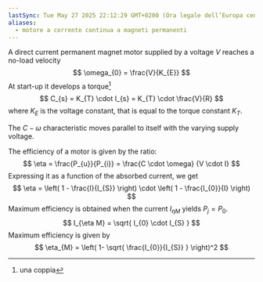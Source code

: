 ```yaml
---
lastSync: Tue May 27 2025 22:12:29 GMT+0200 (Ora legale dell’Europa centrale)
aliases:
  - motore a corrente continua a magneti permanenti
---
```

A direct current permanent magnet motor supplied by a voltage $V$ reaches a no-load velocity
$$
\omega_{0} = \frac{V}{K_{E}}
$$
At start-up it develops a torque[^1]
$$
C_{s} = K_{T} \cdot I_{s} = K_{T} \cdot \frac{V}{R}
$$
where $K_{E}$ is the voltage constant, that is equal to the torque constant $K_{T}$.

The $C - \omega$ characteristic moves parallel to itself with the varying supply voltage.

The efficiency of a motor is given by the ratio:
$$
\eta = \frac{P_{u}}{P_{i}} = \frac{C \cdot \omega} {V \cdot I}
$$
Expressing it as a function of the absorbed current, we get
$$
\eta = \left( 1 - \frac{I}{I_{S}} \right) \cdot \left( 1 - \frac{I_{0}}{I} \right)
$$
Maximum efficiency is obtained when the current $I_{\eta M}$ yields $P_{j} = P_{0}$.
$$
I_{\eta M} = \sqrt{ I_{0} \cdot I_{S} }
$$
Maximum efficiency is given by
$$
\eta_{M} = \left( 1- \sqrt{ \frac{I_{0}}{I_{S}} } \right)^2
$$

[^1]: una coppia
